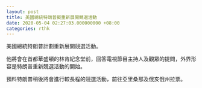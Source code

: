 ```yaml
---
layout: post
title: 美國總統特朗普擬重新展開競選活動
date: 2020-05-04 02:27:03.000000000 +08:00
categories: rthk
---
```


美國總統特朗普計劃重新展開競選活動。

他將會在首都華盛頓的林肯紀念堂前，回答電視節目主持人及觀眾的提問，外界形容是特朗普重新競選活動的開始。

預料特朗普稍後將會進行較長程的競選活動，前往亞里桑那及俄亥俄州拉票。
